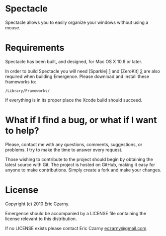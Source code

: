 # Spectacle

Spectacle allows you to easily organize your windows without using a mouse.

# Requirements

Spectacle has been built, and designed, for Mac OS X 10.6 or later.

In  order  to  build Spectacle you will need [Sparkle] [1] and [ZeroKit] [2] are
also  required  when  building  Emergence.  Please  download  and  install these
frameworks to:

    /Library/Frameworks/

If everything is in its proper place the Xcode build should succeed.

# What if I find a bug, or what if I want to help?

Please, contact me with any questions, comments, suggestions, or problems. I try
to make the time to answer every request.

Those  wishing to contribute to the project should begin by obtaining the latest
source  with  Git. The project is hosted on GitHub, making it easy for anyone to
make contributions. Simply create a fork and make your changes.

# License

Copyright (c) 2010 Eric Czarny.

Emergence  should  be  accompanied  by  a  LICENSE  file  containing the license
relevant to this distribution.

If no LICENSE exists please contact Eric Czarny <eczarny@gmail.com>.

[1]: http://sparkle.andymatuschak.org
[2]: http://github.com/eczarny/zerokit
